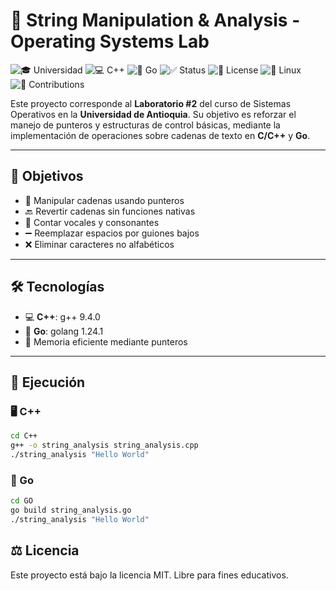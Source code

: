 # 🧠 String Manipulation & Analysis - Operating Systems Lab

![🎓 Universidad](https://img.shields.io/badge/Universidad-UdeA-green)
![💻 C++](https://img.shields.io/badge/C++-9.4.0-blue)
![🐹 Go](https://img.shields.io/badge/Go-1.24.1-yellow)
![✅ Status](https://img.shields.io/badge/Project-Complete-brightgreen)
![📜 License](https://img.shields.io/badge/License-MIT-lightgrey)
![🐧 Linux](https://img.shields.io/badge/OS-Linux-blue)
![🤝 Contributions](https://img.shields.io/badge/Contributions-Welcome-brightgreen)

Este proyecto corresponde al **Laboratorio #2** del curso de Sistemas Operativos en la **Universidad de Antioquia**. Su objetivo es reforzar el manejo de punteros y estructuras de control básicas, mediante la implementación de operaciones sobre cadenas de texto en **C/C++** y **Go**.

---

## 🚀 Objetivos

- 🔄 Manipular cadenas usando punteros
- 🔙 Revertir cadenas sin funciones nativas
- 🔢 Contar vocales y consonantes
- ➖ Reemplazar espacios por guiones bajos
- ❌ Eliminar caracteres no alfabéticos

---

## 🛠 Tecnologías

- 💻 **C++**: g++ 9.4.0
- 🐹 **Go**: golang 1.24.1
- 🧠 Memoria eficiente mediante punteros

---

## 📌 Ejecución

### 🖥️ C++
```bash
cd C++
g++ -o string_analysis string_analysis.cpp
./string_analysis "Hello World"
```

### 🐹 Go
```bash
cd GO
go build string_analysis.go
./string_analysis "Hello World"
```

## ⚖️ Licencia
Este proyecto está bajo la licencia MIT. Libre para fines educativos.